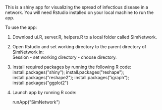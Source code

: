 This is a shiny app for visualizing the spread of infectious disease in a network. You will need Rstudio installed on your local machine to run the app.

To use the app:

1. Download ui.R, server.R, helpers.R to a local folder called SimNetwork.

2. Open Rstudio and set working directory to the parent directory of SimNetwork in:  
      Session - set working directory - choose directory.

3. Install required packages by running the following R code: 
      install.packages("shiny");
      install.packages("reshape");
      install.packages("reshape2");
      install.packages("igraph");
      install.packages("ggplot2")

4. Launch app by running R code:

      runApp("SimNetwork")
